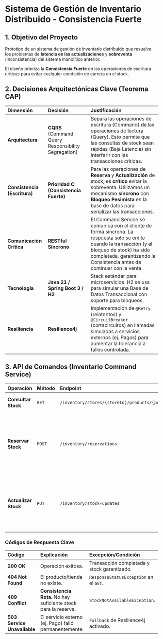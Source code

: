 # Sistema de Gestión de Inventario Distribuido - Consistencia Fuerte

## 1. Objetivo del Proyecto

Prototipo de un sistema de gestión de inventario distribuido que resuelve los problemas de **latencia en las actualizaciones** y **sobreventa** (inconsistencia) del sistema monolítico anterior.

El diseño prioriza la **Consistencia Fuerte** en las operaciones de escritura críticas para evitar cualquier condición de carrera en el stock.

## 2. Decisiones Arquitectónicas Clave (Teorema CAP)

| Dimensión | Decisión | Justificación |
| :--- | :--- | :--- |
| **Arquitectura** | **CQRS** (Command Query Responsibility Segregation) | Separa las operaciones de escritura (Command) de las operaciones de lectura (Query). Esto permite que las consultas de stock sean rápidas (Baja Latencia) sin interferir con las transacciones críticas. |
| **Consistencia (Escritura)** | **Prioridad C (Consistencia Fuerte)** | Para las operaciones de **Reserva** y **Actualización** de stock, es **crítico** evitar la sobreventa. Utilizamos un mecanismo **síncrono** con **Bloqueo Pesimista** en la base de datos para serializar las transacciones. |
| **Comunicación Crítica** | **RESTful Síncrono** | El Command Service se comunica con el cliente de forma síncrona. La respuesta solo se emite cuando la transacción (y el bloqueo de stock) ha sido completada, garantizando la Consistencia antes de continuar con la venta. |
| **Tecnología** | **Java 21 / Spring Boot 3 / H2** | Stack estándar para microservicios. H2 se usa para simular una Base de Datos Transaccional con soporte para bloqueos. |
| **Resiliencia** | **Resilience4j** | Implementación de `@Retry` (reintentos) y `@CircuitBreaker` (cortacircuitos) en llamadas simuladas a servicios externos (ej. Pagos) para aumentar la tolerancia a fallos controlada. |

## 3. API de Comandos (Inventario Command Service)

| Operación | Método | Endpoint | Propósito |
| :--- | :--- | :--- | :--- |
| **Consultar Stock** | `GET` | `/inventory/stores/{storeId}/products/{productId}` | Baja Latencia. Retorna el stock actual. |
| **Reservar Stock** | `POST` | `/inventory/reservations` | **CRÍTICO.** Realiza la resta transaccional. Aplica Bloqueo Pesimista. Flujo de Pago simulado con `@Retry`. |
| **Actualizar Stock** | `PUT` | `/inventory/stock-updates` | Ajustes de stock (recepción). También aplica Bloqueo Pesimista para Consistencia. |

### Códigos de Respuesta Clave

| Código | Explicación | Excepción/Condición |
| :--- | :--- | :--- |
| **200 OK** | Operación exitosa. | Transacción completada y stock garantizado. |
| **404 Not Found** | El producto/tienda no existe. | `ResponseStatusException` en el `GET`. |
| **409 Conflict** | **Consistencia Rota.** No hay suficiente stock para la reserva. | `StockNotAvailableException`. |
| **503 Service Unavailable** | El servicio externo (ej. Pago) falló permanentemente. | `Fallback` de Resilience4j activado. |